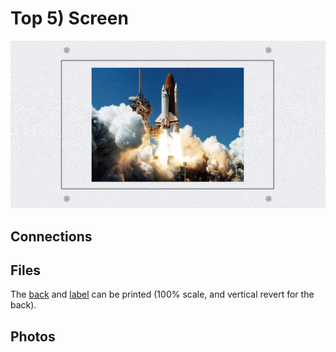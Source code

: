 # Top 5) Screen 

![panel](T5-design.jpg)


## Connections



## Files
The [back](T5-back.pdf) and [label](T5-label.pdf) can be printed (100% scale, and vertical revert for the back).


## Photos
